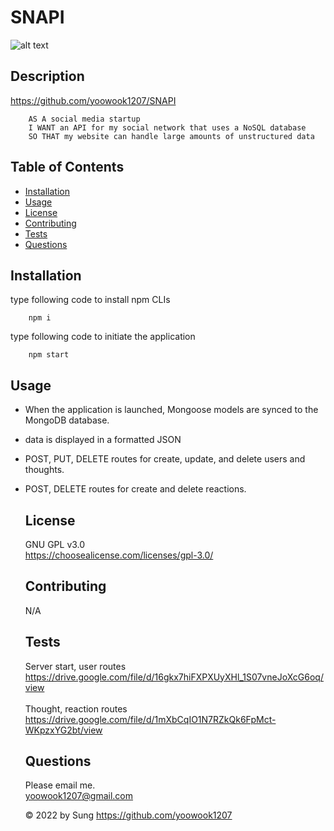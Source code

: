 # SNAPI


  ![alt text](https://img.shields.io/static/v1?label=LICENSE&message=GNU_GPL_v3.0&color=green)

  ## Description
  
  https://github.com/yoowook1207/SNAPI<br />
```
    AS A social media startup
    I WANT an API for my social network that uses a NoSQL database
    SO THAT my website can handle large amounts of unstructured data
```

  ## Table of Contents
  * [Installation](#installation)
  * [Usage](#usage)
  * [License](#license)
  * [Contributing](#contributing)
  * [Tests](#tests)
  * [Questions](#questions)
  
  ## Installation
type following code to install npm CLIs
```    
    npm i
```
    
type following code to initiate the application<br />

```    
    npm start
```    

  ## Usage

- When the application is launched, Mongoose models are synced to the MongoDB database.
- data is displayed in a formatted JSON
- POST, PUT, DELETE routes for create, update, and delete users and thoughts.
- POST, DELETE routes for create and delete reactions.
  
  ## License
  GNU GPL v3.0
  <br />https://choosealicense.com/licenses/gpl-3.0/
  

  ## Contributing

  N/A

  ## Tests
    Server start, user routes <br />
    https://drive.google.com/file/d/16gkx7hiFXPXUyXHl_1S07vneJoXcG6oq/view<br />
    <br />
    Thought, reaction routes <br />
    https://drive.google.com/file/d/1mXbCqIO1N7RZkQk6FpMct-WKpzxYG2bt/view

  ## Questions

  Please email me.<br />
  yoowook1207@gmail.com
  

  &copy; 2022 by Sung https://github.com/yoowook1207
